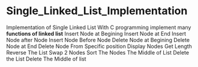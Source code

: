# Single_Linked_List_Implementation
Implementation of Single Linked List With C programming 
implement many **functions of linked list**
Insert Node at Begining
Insert Node at End
Insert Node after Node
Insert Node Before Node
Delete Node at Begining
Delete Node at End
Delete Node From Specific position
Display Nodes
Get Length
Reverse The List
Swap 2 Nodes
Sort The Nodes
The Middle of List
Delete the List
Delete The Middle of list
